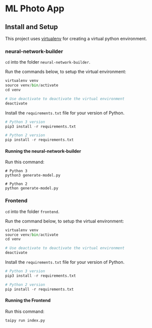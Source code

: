 # ML Photo App

## Install and Setup

This project uses [virtualenv](https://pypi.org/project/virtualenv/) for creating a virtual python environment.

### neural-network-builder

`cd` into the folder `neural-network-builder`.

Run the commands below, to setup the virtual environment:

```python
virtualenv venv
source venv/bin/activate
cd venv

# Use deactivate to deactivate the virtual environment
deactivate
```

Install the `requirements.txt` file for your version of Python.

```python
# Python 3 version
pip3 install -r requirements.txt
```

```python
# Python 2 version
pip install -r requirements.txt
```

#### Running the neural-network-builder

Run this command:

```shell
# Python 3
python3 generate-model.py

# Python 2
python generate-model.py
```

### Frontend

`cd` into the folder `frontend`.

Run the command below, to setup the virtual environment:

```python
virtualenv venv
source venv/bin/activate
cd venv

# Use deactivate to deactivate the virtual environment
deactivate
```

Install the `requirements.txt` file for your version of Python.

```python
# Python 3 version
pip3 install -r requirements.txt
```

```python
# Python 2 version
pip install -r requirements.txt
```

#### Running the Frontend

Run this command:

```shell
taipy run index.py
```

